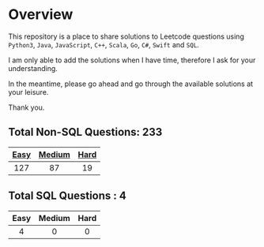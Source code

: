 # Overview

This repository is a place to share solutions to Leetcode questions using `Python3`, `Java`, `JavaScript`, `C++`, `Scala`, `Go`, `C#`, `Swift` and `SQL`.

I am only able to add the solutions when I have time, therefore I ask for your understanding.

In the meantime, please go ahead and go through the available solutions at your leisure.

Thank you.


## Total Non-SQL Questions: 233

| [Easy](https://github.com/ezryn-zaharoff/leetcode-solutions/tree/master/01-easy) | [Medium](https://github.com/ezryn-zaharoff/leetcode-solutions/tree/master/02-medium) | [Hard](https://github.com/ezryn-zaharoff/leetcode-solutions/tree/master/03-hard) |
|:-----:|:------:|:----:|
|  127  |   87   |  19  |


## Total SQL Questions : 4

| Easy | Medium | Hard |
|:----:|:------:|:----:|
|   4  |    0   |   0  |
